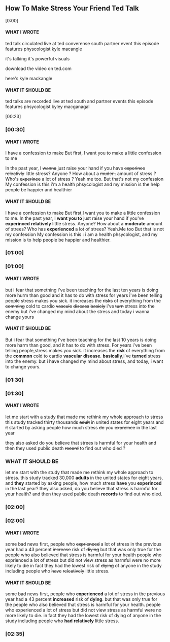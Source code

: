 ## How To Make Stress Your Friend Ted Talk

[0:00]

#### WHAT I WROTE
ted talk circulated live at ted converense south partner event this episode features physcologist kyle macangle

it's talking it's powerful visuals

download the video on ted.com

here's kyle mackangle

#### WHAT IT SHOULD BE
ted talks are recorded live at ted south and partner events this episode features phsycologist kyley macganagal

[00:23]

### [00:30]

#### WHAT I WROTE

I have a confession to make
But first, I want you to make a little confession to me

In the past year, I ~~wanna~~ just raise your hand if you have ~~experince~~ ~~releativly~~ little stress?
Anyone ?
How about a ~~muder..~~ amount of stress ?
Who's ~~experince~~ a lot of stress ?
Yeah me too.
But that's not my confession
My confession is this i'm a health phsycologist and my mission is the help people be happier and healthier

#### WHAT IT SHOULD BE

I have a confession to make
But first,I want you to make a little confession to me.
In the past year, I __want you to__ just raise your hand if you've __experinced__ __relatively__ little stress.
Anyone?
How about a __moderate__ amount of strees?
Who has __experienced__ a lot of strees?
Yeah.Me too
But that is not my confession
My confession is this :
i am a health phsycologist, and my mission is to help people be happier and healthier.

### [01:00]

### [01:00]

#### WHAT I WROTE

but i fear that something i've been teaching 
for the last ten years is doing more hurm than good 
and it has to do with stress
for years i've been telling people stress makes you sick.
it increases the ~~risks~~ of everything from the ~~comming~~ cold to cardio ~~vascule~~ ~~diseass~~
~~basicly~~ i've ~~turn~~ stress into the enemy
but i've changed my mind about the stress
and today i wanna change yours

#### WHAT IT SHOULD BE

But i fear that something i've been teaching
for the last 10 years is doing more harm than good,
and it has to do with stress.
For years i've been telling people,stress makes you sick.
it increases the __risk__ of everything from the __common__ cold to cardio __vascular__ __disease__.
__basically__,i've __turned__ stress into the enemy.
but i have changed my mind about stress,
and today, i want to change yours.

### [01:30]


### [01:30]

#### WHAT I WROTE

let me start with a study that made me rethink my whole approach to stress
this study tracked thirty thousands ~~adult~~  in united states for eight years
and ~~it~~ started by asking people how much stress ~~do~~ you ~~expreince~~ in the last year

they also asked do you believe that strees is harmful for your health
and then they used public death ~~record~~ to find out who died ?

### WHAT IT SHOULD BE
let me start with the study that made me rethink my whole approach to stress.
this study tracked 30,000 __adults__ in the united states for eight years,
and __they__ started by asking people, how much stress __have__ you __experinced__ in the last year?
they also asked, do you believe that stress is harmful for your health?
and then they used public death __records__ to find out who died.
### [02:00]

### [02:00]

#### WHAT I WROTE

some bad news first, people who ~~exprienced~~ a lot of stress in the previous year had a 43 percent ~~increase~~ risk of ~~diying~~
but that was only true for the people who also believed that stress is harmful for your health
people who exprienced a lot of stress but did not view stress as harmful were no more likely to die 
in fact they had the lowest risk of ~~diying~~ of anyone in the study including people who ~~have~~ ~~releatively~~
little stress.

#### WHAT IT SHOULD BE
some bad news first, people who __experienced__ a lot of stress in the previous year had a 43 percent __increased__ risk of __dying__.
but that was only true for the people who also believed that stress is harmful for your health.
people who experienced a lot of stress but did not view stress as harmful were no more likely to die.
in fact they had the lowest risk of dying of anyone in the study including people who __had__ __relatively__ little stress.

### [02:35]
